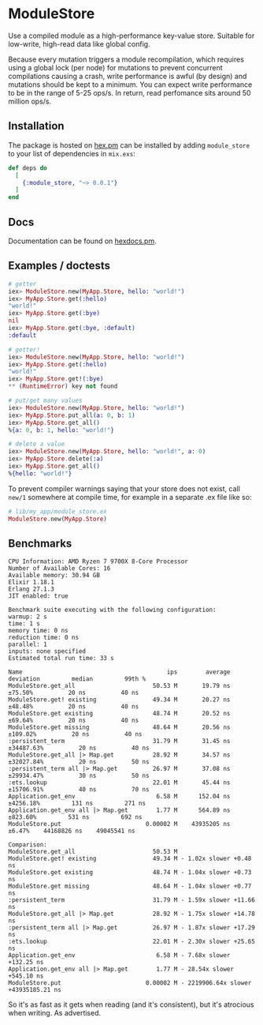 # ModuleStore

Use a compiled module as a high-performance key-value store. Suitable for low-write, high-read data like global config.

Because every mutation triggers a module recompilation, which requires using a global lock (per node) for mutations to prevent concurrent compilations causing a crash, write performance is awful (by design) and mutations should be kept to a minimum. You can expect write performance to be in the range of 5-25 ops/s. In return, read perfomance sits around 50 million ops/s.

## Installation

The package is hosted on [hex.pm](https://hex.pm/packages/module_store) can be installed by adding `module_store` to your list of dependencies in `mix.exs`:

```elixir
def deps do
  [
    {:module_store, "~> 0.0.1"}
  ]
end
```

## Docs

Documentation can be found on [hexdocs.pm](https://hexdocs.pm/module_store/).

## Examples / doctests

```elixir
# getter
iex> ModuleStore.new(MyApp.Store, hello: "world!")
iex> MyApp.Store.get(:hello)
"world!"
iex> MyApp.Store.get(:bye)
nil
iex> MyApp.Store.get(:bye, :default)
:default

# getter!
iex> ModuleStore.new(MyApp.Store, hello: "world!")
iex> MyApp.Store.get(:hello)
"world!"
iex> MyApp.Store.get!(:bye)
** (RuntimeError) key not found

# put/get many values
iex> ModuleStore.new(MyApp.Store, hello: "world!")
iex> MyApp.Store.put_all(a: 0, b: 1)
iex> MyApp.Store.get_all()
%{a: 0, b: 1, hello: "world!"}

# delete a value
iex> ModuleStore.new(MyApp.Store, hello: "world!", a: 0)
iex> MyApp.Store.delete(:a)
iex> MyApp.Store.get_all()
%{hello: "world!"}
```

To prevent compiler warnings saying that your store does not exist, call `new/1` somewhere at compile time, for example in a separate .ex file like so:

```elixir
# lib/my_app/module_store.ex
ModuleStore.new(MyApp.Store)
```

## Benchmarks

```console
CPU Information: AMD Ryzen 7 9700X 8-Core Processor
Number of Available Cores: 16
Available memory: 30.94 GB
Elixir 1.18.1
Erlang 27.1.3
JIT enabled: true

Benchmark suite executing with the following configuration:
warmup: 2 s
time: 1 s
memory time: 0 ns
reduction time: 0 ns
parallel: 1
inputs: none specified
Estimated total run time: 33 s

Name                                         ips        average  deviation         median         99th %
ModuleStore.get_all                      50.53 M       19.79 ns    ±75.50%          20 ns          40 ns
ModuleStore.get! existing                49.34 M       20.27 ns    ±48.48%          20 ns          40 ns
ModuleStore.get existing                 48.74 M       20.52 ns    ±69.64%          20 ns          40 ns
ModuleStore.get missing                  48.64 M       20.56 ns   ±109.02%          20 ns          40 ns
:persistent_term                         31.79 M       31.45 ns ±34487.63%          20 ns          40 ns
ModuleStore.get_all |> Map.get           28.92 M       34.57 ns ±32027.84%          20 ns          50 ns
:persistent_term all |> Map.get          26.97 M       37.08 ns ±29934.47%          30 ns          50 ns
:ets.lookup                              22.01 M       45.44 ns ±15706.91%          40 ns          70 ns
Application.get_env                       6.58 M      152.04 ns  ±4256.18%         131 ns         271 ns
Application.get_env all |> Map.get        1.77 M      564.89 ns   ±823.60%         531 ns         692 ns
ModuleStore.put                        0.00002 M    43935205 ns     ±6.47%    44168826 ns    49045541 ns

Comparison:
ModuleStore.get_all                      50.53 M
ModuleStore.get! existing                49.34 M - 1.02x slower +0.48 ns
ModuleStore.get existing                 48.74 M - 1.04x slower +0.73 ns
ModuleStore.get missing                  48.64 M - 1.04x slower +0.77 ns
:persistent_term                         31.79 M - 1.59x slower +11.66 ns
ModuleStore.get_all |> Map.get           28.92 M - 1.75x slower +14.78 ns
:persistent_term all |> Map.get          26.97 M - 1.87x slower +17.29 ns
:ets.lookup                              22.01 M - 2.30x slower +25.65 ns
Application.get_env                       6.58 M - 7.68x slower +132.25 ns
Application.get_env all |> Map.get        1.77 M - 28.54x slower +545.10 ns
ModuleStore.put                        0.00002 M - 2219906.64x slower +43935185.21 ns
```

So it's as fast as it gets when reading (and it's consistent), but it's atrocious when writing. As advertised.

